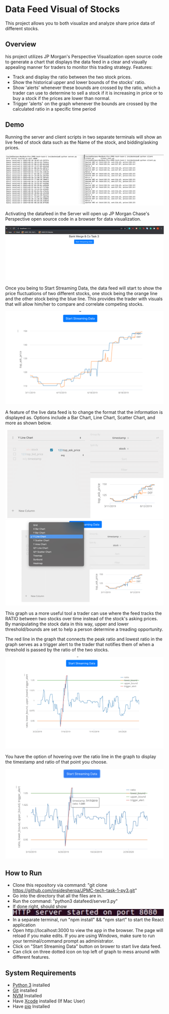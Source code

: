 # Data Feed Visual of Stocks
This project allows you to both visualize and analyze share price data of different stocks.

## Overview
his project utilizes JP Morgan's Perspective Visualization open source code to generate a chart that displays the data feed in a clear and visually appealing manner for traders to monitor this trading strategy.
Features:
- Track and display the ratio between the two stock prices.
- Show the historical upper and lower bounds of the stocks' ratio.
- Show 'alerts'  whenever these bounds are crossed by the ratio, which a trader can use to determine to sell a stock if it is increasing in price or to buy a stock if the prices are lower than normal.
- Trigger 'alerts' on the graph whenever the bounds are crossed by the calculated ratio in a specific time period

## Demo
Running the server and client scripts in two separate terminals will show an live feed of stock data such as the Name of the stock, and bidding/asking prices.

![A test image](Graphics/Server-Client.png)


Activating the datafeed in the Server will open up JP Morgan Chase's Perspective open source code in a browser for data visualization.

![A test image](Graphics/Server-1.png)

Once you being to Start Streaming Data, the data feed will start to show the price fluctuations of two different stocks, one stock being the orange line and the other stock being the blue line. This provides the trader with visuals that will allow him/her to compare and correlate competing stocks.

![A test image](Graphics/Server-2.png)

A feature of the live data feed is to change the format that the information is displayed as. Options include a Bar Chart, Line Chart, Scatter Chart, and more as shown below. 

![A test image](Graphics/Server-3.png)
![A test image](Graphics/Server-4.png)



This graph us a more useful tool a trader can use where the feed tracks the RATIO between two stocks over time instead of the stock's asking prices. By manipulating the stock data in this way, upper and lower threshold/bounds are set to help a person determine a treading opportunity. 

The red line in the graph that connects the peak ratio and lowest ratio in the graph serves as a trigger alert to the trader that notifies them of when a threshold is passed by the ratio of the two stocks.

![A test image](Graphics/Server-5.png)

You have the option of hovering over the ratio line in the graph to display the timestamp and ratio of that point you choose. 

![A test image](Graphics/Server-6.png)


## How to Run
- Clone this repository via command: "git clone https://github.com/insidesherpa/JPMC-tech-task-1-py3.git" 
- Go into the directory that all the files are in.
- Run the command: "python3 datafeed/server3.py"
- If done right, should show ![A test image](Graphics/Right.png)
- In a separate terminal, run "npm install" && "npm start" to start the React application
- Open http://localhost:3000 to view the app in the browser. The page will reload if you make edits.
If you are using Windows, make sure to run your terminal/command prompt as administrator.
- Click on "Start Streaming Data" button on brower to start live data feed. 
- Can click on three dotted icon on top left of graph to mess around with different features.

## System Requirements
- [Python 3]("https://realpython.com/installing-python/") installed
- [Git]("https://www.atlassian.com/git/tutorials/install-git#mac-os-x") installed
- [NVM]("https://github.com/nvm-sh/nvm#install--update-script") Installed
- Have [Xcode]("https://developer.apple.com/xcode/") installed (If Mac User)
- Have [pip]("https://pip.pypa.io/en/stable/installing/#installing-with-get-pip-py") Installed








